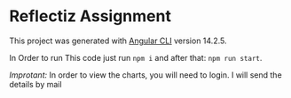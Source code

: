# Reflectiz Assignment

This project was generated with [Angular CLI](https://github.com/angular/angular-cli) version 14.2.5.

In Order to run This code just run `npm i` and after that: `npm run start`.

*Improtant:* In order to view the charts, you will need to login. I will send the details by mail
